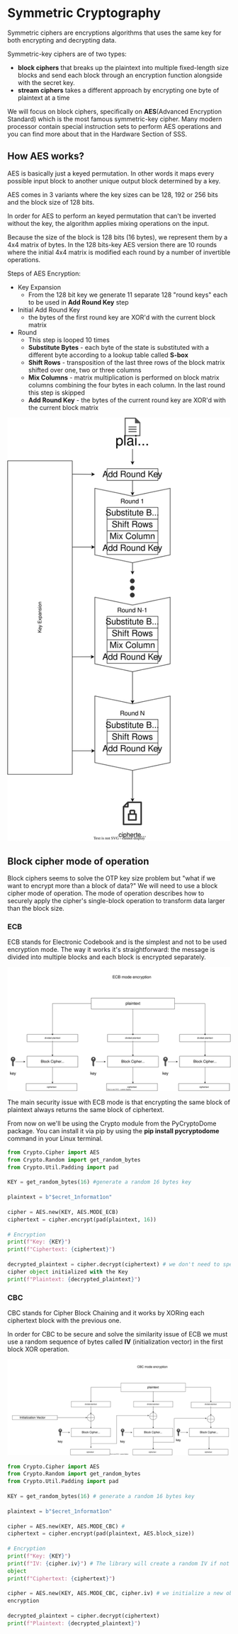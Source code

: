 
# Symmetric Cryptography

Symmetric ciphers are encryptions algorithms that uses the same key for both encrypting and decrypting data.

Symmetric-key ciphers are of two types:

- **block ciphers** that breaks up the plaintext into multiple fixed-length size blocks and send each block through an encryption function alongside with the secret key.
- **stream ciphers** takes a different approach by encrypting one byte of plaintext at a time

We will focus on block ciphers, specifically on **AES**(Advanced Encryption Standard) which is the most famous symmetric-key cipher.
Many modern processor contain special instruction sets to perform AES operations and you can find more about that in the Hardware Section of SSS.

## How AES works?

AES is basically just a keyed permutation.
In other words it maps every possible input block to another unique output block determined by a key.

AES comes in 3 variants where the key sizes can be 128, 192 or 256 bits and the block size of 128 bits.

In order for AES to perform an keyed permutation that can't be inverted without the key, the algorithm
applies mixing operations on the input.

Because the size of the block is 128 bits (16 bytes), we represent them by a 4x4 matrix of bytes.
In the 128 bits-key AES version there are 10 rounds where the initial 4x4 matrix is modified each round by a number of invertible operations.

Steps of AES Encryption:

- Key Expansion
  - From the 128 bit key we generate 11 separate 128 "round keys" each to be used in **Add Round Key** step
- Initial Add Round Key
  - the bytes of the first round key are XOR'd with the current block matrix
- Round
  - This step is looped 10 times
  - **Substitute Bytes** - each byte of the state is substituted with a different byte according to a lookup table called **S-box**
  - **Shift Rows** - transposition of the last three rows of the block matrix shifted over one, two or
    three columns
  - **Mix Columns** - matrix multiplication is performed on block matrix columns combining the four bytes
    in each column. In the last round this step is skipped
  - **Add Round Key** - the bytes of the current round key are XOR'd with the current block matrix

![AES](../media/aes.svg)

## Block cipher mode of operation

Block ciphers seems to solve the OTP key size problem but "what if
we want to encrypt more than a block of data?"
We will need to use a block cipher mode of operation.
The mode of operation describes how to securely apply the cipher's
single-block operation to transform data larger than the block
size.

### ECB

ECB stands for Electronic Codebook and is the simplest and not to be used encryption mode.
The way it works it's straightforward: the message is divided into
multiple blocks and each block is encrypted separately.

![ECB](../media/ecb.svg)

The main security issue with ECB mode is that encrypting the same
block of plaintext always returns the same block of ciphertext.

From now on we'll be using the Crypto module from the PyCryptoDome package.
You can install it via pip by using the **pip install pycryptodome** command in your Linux terminal.

```python
from Crypto.Cipher import AES
from Crypto.Random import get_random_bytes
from Crypto.Util.Padding import pad

KEY = get_random_bytes(16) #generate a random 16 bytes key

plaintext = b"$ecret_1nformat1on"

cipher = AES.new(KEY, AES.MODE_ECB)
ciphertext = cipher.encrypt(pad(plaintext, 16))

# Encryption
print(f"Key: {KEY}")
print(f"Ciphertext: {ciphertext}")

decrypted_plaintext = cipher.decrypt(ciphertext) # we don't need to specify the key because we are using the
cipher object initialized with the Key
print(f"Plaintext: {decrypted_plaintext}")
```

### CBC

CBC stands for Cipher Block Chaining and it works by XORing each ciphertext block with the previous one.

In order for CBC to be secure and solve the similarity issue of ECB we must use a random sequence of bytes
called **IV** (initialization vector) in the first block XOR operation.

![CBC](../media/cbc.svg)

```python
from Crypto.Cipher import AES
from Crypto.Random import get_random_bytes
from Crypto.Util.Padding import pad

KEY = get_random_bytes(16) # generate a random 16 bytes key

plaintext = b"$ecret_1nformat1on"

cipher = AES.new(KEY, AES.MODE_CBC) #
ciphertext = cipher.encrypt(pad(plaintext, AES.block_size))

# Encryption
print(f"Key: {KEY}")
print(f"IV: {cipher.iv}") # The library will create a random IV if not specified when we create the AES
object
print(f"Ciphertext: {ciphertext}")

cipher = AES.new(KEY, AES.MODE_CBC, cipher.iv) # we initialize a new object specifying the IV used in the
encryption

decrypted_plaintext = cipher.decrypt(ciphertext)
print(f"Plaintext: {decrypted_plaintext}")
```

